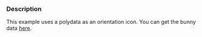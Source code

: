 ### Description

This example uses a polydata as an orientation icon. You can get the bunny data [here](https://gitlab.kitware.com/lorensen/VTKExamples/raw/master/Testing/Data/Bunny.vtp).
